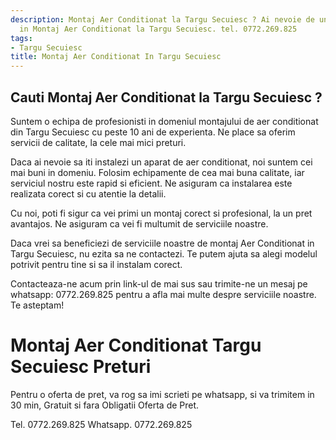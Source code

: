 ```yaml
---
description: Montaj Aer Conditionat la Targu Secuiesc ? Ai nevoie de un profesionist
  in Montaj Aer Conditionat la Targu Secuiesc. tel. 0772.269.825
tags:
- Targu Secuiesc
title: Montaj Aer Conditionat In Targu Secuiesc
---
```



## Cauti Montaj Aer Conditionat la Targu Secuiesc ?

Suntem o echipa de profesionisti in domeniul montajului de aer conditionat din Targu Secuiesc cu peste 10 ani de experienta. Ne place sa oferim servicii de calitate, la cele mai mici preturi. 

Daca ai nevoie sa iti instalezi un aparat de aer conditionat, noi suntem cei mai buni in domeniu. Folosim echipamente de cea mai buna calitate, iar serviciul nostru este rapid si eficient. Ne asiguram ca instalarea este realizata corect si cu atentie la detalii. 

Cu noi, poti fi sigur ca vei primi un montaj corect si profesional, la un pret avantajos. Ne asiguram ca vei fi multumit de serviciile noastre. 

Daca vrei sa beneficiezi de serviciile noastre de montaj Aer Conditionat in Targu Secuiesc, nu ezita sa ne contactezi. Te putem ajuta sa alegi modelul potrivit pentru tine si sa il instalam corect. 

Contacteaza-ne acum prin link-ul de mai sus sau trimite-ne un mesaj pe whatsapp: 0772.269.825 pentru a afla mai multe despre serviciile noastre. Te asteptam!

# Montaj Aer Conditionat Targu Secuiesc Preturi
Pentru o oferta de pret, va rog sa imi scrieti pe whatsapp, si va trimitem in 30 min, Gratuit si fara Obligatii Oferta de Pret.

Tel. 0772.269.825
Whatsapp. 0772.269.825